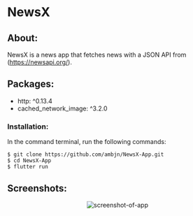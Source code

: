 # NewsX

## About:

NewsX is a news app that fetches news with a JSON API from (https://newsapi.org/).

## Packages:

<ul>
<li>  http: ^0.13.4 </li>
<li>  cached_network_image: ^3.2.0 </li>
</ul>

### Installation:

In the command terminal, run the following commands:

    $ git clone https://github.com/ambjn/NewsX-App.git
    $ cd NewsX-App
    $ flutter run

## Screenshots:


<center> <img src = screenshot/1.gif alt='screenshot-of-app'> </center>


